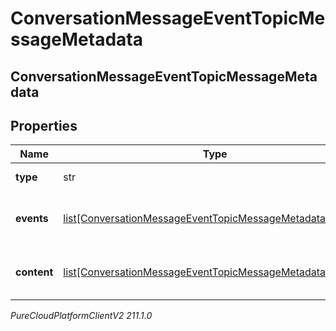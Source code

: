 # ConversationMessageEventTopicMessageMetadata

## ConversationMessageEventTopicMessageMetadata

## Properties

|Name | Type | Description | Notes|
|------------ | ------------- | ------------- | -------------|
| **type** | str | Message type. | [optional] |
| **events** | [list[ConversationMessageEventTopicMessageMetadataEvent]](ConversationMessageEventTopicMessageMetadataEvent) | List of message events, if any | [optional] |
| **content** | [list[ConversationMessageEventTopicMessageMetadataContent]](ConversationMessageEventTopicMessageMetadataContent) | List of message content, if any | [optional] |



_PureCloudPlatformClientV2 211.1.0_
